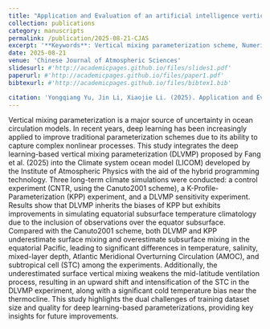 ```yaml
---
title: "Application and Evaluation of an artificial intelligence vertical mixing parameterization in an ocean model"
collection: publications
category: manuscripts
permalink: /publication/2025-08-21-CJAS
excerpt: '**Keywords**: Vertical mixing parameterization scheme, Numerical Simulation, Oceanic General Circulation Model'
date: 2025-08-21
venue: 'Chinese Journal of Atmospheric Sciences'
slidesurl: #'http://academicpages.github.io/files/slides1.pdf'
paperurl: #'http://academicpages.github.io/files/paper1.pdf'
bibtexurl: #'http://academicpages.github.io/files/bibtex1.bib'

citation: 'Yongqiang Yu, Jin Li, Xiaojie Li. (2025). Application and Evaluation of an artificial intelligence vertical mixing parameterization in an ocean model. Chinese Journal of Atmospheric Sciences. https://doi.org/10.3878/j.issn.1006-9895.2508.25097'
---
```

Vertical mixing parameterization is a major source of uncertainty in ocean circulation models. In recent years, deep learning has been increasingly applied to improve traditional parameterization schemes due to its ability to capture complex nonlinear processes. This study integrates the deep learning-based vertical mixing parameterization (DLVMP) proposed by Fang et al. (2025) into the Climate system ocean model (LICOM) developed by the Institute of Atmospheric Physics with the aid of the hybrid programming technology. Three long-term climate simulations were conducted: a control experiment (CNTR, using the Canuto2001 scheme), a K-Profile-Parameterization (KPP) experiment, and a DLVMP sensitivity experiment. Results show that DLVMP inherits the biases of KPP but exhibits improvements in simulating equatorial subsurface temperature climatology due to the inclusion of observations over the equator subsurface. Compared with the Canuto2001 scheme, both DLVMP and KPP underestimate surface mixing and overestimate subsurface mixing in the equatorial Pacific, leading to significant differences in temperature, salinity, mixed-layer depth, Atlantic Meridional Overturning Circulation (AMOC), and subtropical cell (STC) among the experiments. Additionally, the underestimated surface vertical mixing weakens the mid-latitude ventilation process, resulting in an upward shift and intensification of the STC in the DLVMP experiment, along with a significant cold temperature bias near the thermocline. This study highlights the dual challenges of training dataset size and quality for deep learning-based parameterizations, providing key insights for future improvements.


